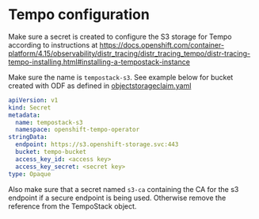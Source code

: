 # Tempo configuration

Make sure a secret is created to configure the S3 storage for Tempo according to instructions at
<https://docs.openshift.com/container-platform/4.15/observability/distr_tracing/distr_tracing_tempo/distr-tracing-tempo-installing.html#installing-a-tempostack-instance>

Make sure the name is `tempostack-s3`. See example below for bucket created with ODF as defined in [objectstorageclaim.yaml](./blob/main/components/openshift-telemetry/variants/cloudprovider/odf/objectstorageclaim.yaml)

```yaml
apiVersion: v1
kind: Secret
metadata:
  name: tempostack-s3
  namespace: openshift-tempo-operator
stringData:
  endpoint: https://s3.openshift-storage.svc:443
  bucket: tempo-bucket
  access_key_id: <access key>
  access_key_secret: <secret key>
type: Opaque
```

Also make sure that a secret named `s3-ca` containing the CA for the s3 endpoint if a secure endpoint is being used. Otherwise remove the reference from the TempoStack object.

